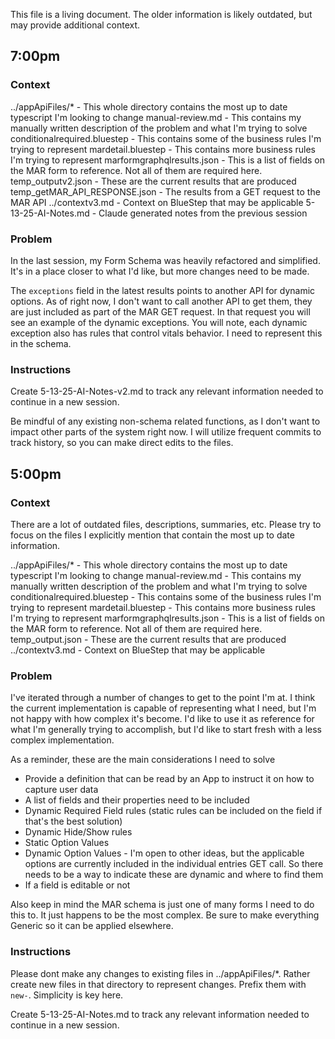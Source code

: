 This file is a living document. The older information is likely outdated, but may provide additional context.

## 7:00pm
### Context
../appApiFiles/* - This whole directory contains the most up to date typescript I'm looking to change
manual-review.md - This contains my manually written description of the problem and what I'm trying to solve
conditionalrequired.bluestep - This contains some of the business rules I'm trying to represent
mardetail.bluestep - This contains more business rules I'm trying to represent
marformgraphqlresults.json - This is a list of fields on the MAR form to reference. Not all of them are required here.
temp_outputv2.json - These are the current results that are produced
temp_getMAR_API_RESPONSE.json - The results from a GET request to the MAR API
../contextv3.md - Context on BlueStep that may be applicable
5-13-25-AI-Notes.md - Claude generated notes from the previous session

### Problem
In the last session, my Form Schema was heavily refactored and simplified. It's in a place closer to what I'd like, but more changes need to be made.

The `exceptions` field in the latest results points to another API for dynamic options. As of right now, I don't want to call another API to get them, they are just included as part of the MAR GET request. In that request you will see an example of the dynamic exceptions. You will note, each dynamic exception also has rules that control vitals behavior. I need to represent this in the schema.

### Instructions
Create 5-13-25-AI-Notes-v2.md to track any relevant information needed to continue in a new session.

Be mindful of any existing non-schema related functions, as I don't want to impact other parts of the system right now. I will utilize frequent commits to track history, so you can make direct edits to the files.


## 5:00pm
### Context

There are a lot of outdated files, descriptions, summaries, etc. Please try to focus on the files I explicitly mention that contain the most up to date information.

../appApiFiles/* - This whole directory contains the most up to date typescript I'm looking to change
manual-review.md - This contains my manually written description of the problem and what I'm trying to solve
conditionalrequired.bluestep - This contains some of the business rules I'm trying to represent
mardetail.bluestep - This contains more business rules I'm trying to represent
marformgraphqlresults.json - This is a list of fields on the MAR form to reference. Not all of them are required here.
temp_output.json - These are the current results that are produced
../contextv3.md - Context on BlueStep that may be applicable

### Problem

I've iterated through a number of changes to get to the point I'm at. I think the current implementation is capable of representing what I need, but I'm not happy with how complex it's become. I'd like to use it as reference for what I'm generally trying to accomplish, but I'd like to start fresh with a less complex implementation.

As a reminder, these are the main considerations I need to solve
* Provide a definition that can be read by an App to instruct it on how to capture user data
* A list of fields and their properties need to be included
* Dynamic Required Field rules (static rules can be included on the field if that's the best solution)
* Dynamic Hide/Show rules
* Static Option Values
* Dynamic Option Values - I'm open to other ideas, but the applicable options are currently included in the individual entries GET call. So there needs to be a way to indicate these are dynamic and where to find them
* If a field is editable or not


Also keep in mind the MAR schema is just one of many forms I need to do this to. It just happens to be the most complex. Be sure to make everything Generic so it can be applied elsewhere.


### Instructions
Please dont make any changes to existing files in ../appApiFiles/*. Rather create new files in that directory to represent changes. Prefix them with `new-`. Simplicity is key here.

Create 5-13-25-AI-Notes.md to track any relevant information needed to continue in a new session.
